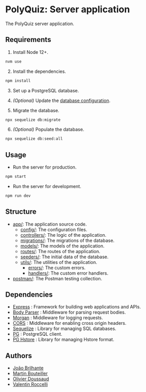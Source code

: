 # PolyQuiz: Server application

The PolyQuiz server application.

## Requirements

1. Install Node 12+.

```bash
nvm use 
```

2. Install the dependencies.

```bash
npm install
```

3. Set up a PostgreSQL database.

4. *(Optional)* Update the [database configuration](app/config).

5. Migrate the database.

```bash
npx sequelize db:migrate
```

6. *(Optional)* Populate the database.

```bash
npx sequelize db:seed:all
```

## Usage

- Run the server for production.

```bash
npm start
```

- Run the server for development.

```bash
npm run dev
```

## Structure

- [app/](app): The application source code.
    - [config/](app/config): The configuration files.
    - [controllers/](app/controllers): The logic of the application.
    - [migrations/](app/migrations): The migrations of the database.
    - [models/](app/models): The models of the application.
    - [routes/](app/routes): The routes of the application.
    - [seeders/](app/seeders): The initial data of the database.
    - [utils/](app/utils): The utilities of the application.
        - [errors/](app/utils/errors): The custom errors.
        - [handlers/](app/utils/handlers): The custom error handlers.
- [postman/](postman): The Postman testing collection.

## Dependencies

- [Express](https://www.npmjs.com/package/express) : Framework for building web applications and APIs.
- [Body Parser](https://www.npmjs.com/package/body-parser) : Middleware for parsing request bodies.
- [Morgan](https://www.npmjs.com/package/morgan) : Middleware for logging requests.
- [CORS](https://www.npmjs.com/package/cors) : Middleware for enabling cross origin headers.
- [Sequelize](https://www.npmjs.com/package/sequelize) : Library for managing SQL databases.
- [PG](https://www.npmjs.com/package/pg) : PostgreSQL client.
- [PG Hstore](https://www.npmjs.com/package/pg-hstore) : Library for managing Hstore format.

## Authors

- [João Brilhante](https://github.com/JoaoBrlt)
- [Martin Bouteiller](https://github.com/mbouteiller)
- [Olivier Doussaud](https://github.com/Dawwen)
- [Valentin Roccelli](https://github.com/RoccelliV)
